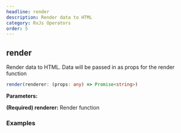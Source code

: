 ```yaml
---
headline: render
description: Render data to HTML
category: RxJs Operators
order: 5
---
```


## render

<p class="lead">Render data to HTML.  Data will be passed in as props for the render function</p>

```ts
render(renderer: (props: any) => Promise<string>)
```

__Parameters:__

<span class="text-primary">__(Required) renderer:__</span> Render function

### __Examples__